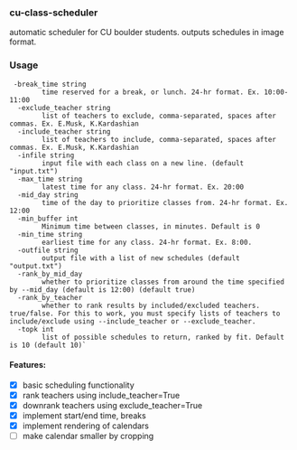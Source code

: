 ### cu-class-scheduler

automatic scheduler for CU boulder students. outputs schedules in image format.

### Usage
```
 -break_time string
        time reserved for a break, or lunch. 24-hr format. Ex. 10:00-11:00
  -exclude_teacher string
        list of teachers to exclude, comma-separated, spaces after commas. Ex. E.Musk, K.Kardashian
  -include_teacher string
        list of teachers to include, comma-separated, spaces after commas. Ex. E.Musk, K.Kardashian
  -infile string
        input file with each class on a new line. (default "input.txt")
  -max_time string
        latest time for any class. 24-hr format. Ex. 20:00
  -mid_day string
        time of the day to prioritize classes from. 24-hr format. Ex. 12:00
  -min_buffer int
        Minimum time between classes, in minutes. Default is 0
  -min_time string
        earliest time for any class. 24-hr format. Ex. 8:00.
  -outfile string
        output file with a list of new schedules (default "output.txt")
  -rank_by_mid_day
        whether to prioritize classes from around the time specified by --mid_day (default is 12:00) (default true)
  -rank_by_teacher
        whether to rank results by included/excluded teachers. true/false. For this to work, you must specify lists of teachers to include/exclude using --include_teacher or --exclude_teacher.
  -topk int
        list of possible schedules to return, ranked by fit. Default is 10 (default 10)`
```

#### Features:

- [x] basic scheduling functionality
- [x] rank teachers using include_teacher=True
- [x] downrank teachers using exclude_teacher=True
- [x] implement start/end time, breaks 
- [x] implement rendering of calendars
- [ ] make calendar smaller by cropping
